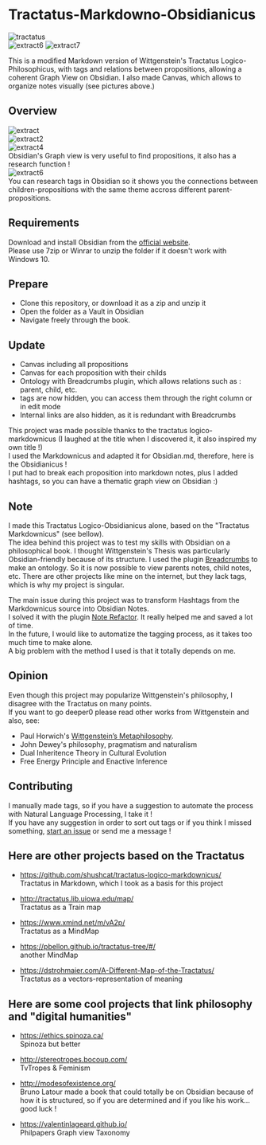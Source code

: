 # Tractatus-Markdowno-Obsidianicus  
![tractatus](Obsidianicus_images/Wittgenstein_Obsidian.png)  
![extract6](Obsidianicus_images/tractatus_canvas_picture.png) 
![extract7](Obsidianicus_images/tractatus_canvas_picture_1.png)

This is a modified Markdown version of Wittgenstein's Tractatus Logico-Philosophicus, with tags and relations between propositions, allowing a coherent Graph View on Obsidian. I also made Canvas, which allows to organize notes visually (see pictures above.)


## Overview  
![extract](Obsidianicus_images/Tractatus1.png)  
![extract2](Obsidianicus_images/Tractatus2.png)  
![extract4](Obsidianicus_images/Tractatus5.png)  
Obsidian's Graph view is very useful to find propositions, it also has a research function !  
![extract6](Obsidianicus_images/TractatusTags.png)  
You can research tags in Obsidian so it shows you the connections between children-propositions with the same theme accross different parent-propositions.  

## Requirements  
Download and install Obsidian from the [official website](https://obsidian.md).  
Please use 7zip or Winrar to unzip the folder if it doesn't work with Windows 10.

## Prepare  
- Clone this repository, or download it as a zip and unzip it  
- Open the folder as a Vault in Obsidian
- Navigate freely through the book.


## Update  
- Canvas including all propositions
- Canvas for each proposition with their childs
- Ontology with Breadcrumbs plugin, which allows relations such as : parent, child, etc.
- tags are now hidden, you can access them through the right column or in edit mode
- Internal links are also hidden, as it is redundant with Breadcrumbs 

This project was made possible thanks to the tractatus logico-markdownicus (I laughed at the title when I discovered it, it also inspired my own title !)  
I used the Markdownicus and adapted it for Obsidian.md, therefore, here is the Obsidianicus !  
I put had to break each proposition into markdown notes, plus I added hashtags, so you can have a thematic graph view on Obsidian :)  

## Note  
I made this Tractatus Logico-Obsidianicus alone, based on the "Tractatus Markdownicus" (see bellow).  
The idea behind this project was to test my skills with Obsidian on a philosophical book.
I thought Wittgenstein's Thesis was particularly Obsidian-friendly because of its structure. I used the plugin [Breadcrumbs](https://github.com/SkepticMystic/breadcrumbs) to make an ontology. So it is now possible to view parents notes, child notes, etc.
There are other projects like mine on the internet, but they lack tags, which is why my project is singular. 

The main issue during this project was to transform Hashtags from the Markdownicus source into Obsidian Notes.  
I solved it with the plugin [Note Refactor](https://github.com/lynchjames/note-refactor-obsidian). It really helped me and saved a lot of time.  
In the future, I would like to automatize the tagging process, as it takes too much time to make alone.  
A big problem with the method I used is that it totally depends on me.  


## Opinion  
Even though this project may popularize Wittgenstein's philosophy, I disagree with the Tractatus on many points.  
If you want to go deeper0 please read other works from Wittgenstein and also, see:  
- Paul Horwich's [Wittgenstein’s Metaphilosophy](https://oxford.universitypressscholarship.com/view/10.1093/acprof:oso/9780199588879.001.0001/acprof-9780199588879).  
- John Dewey's philosophy, pragmatism and naturalism 
- Dual Inheritence Theory in Cultural Evolution  
- Free Energy Principle and Enactive Inference  

## Contributing  
I manually made tags, so if you have a suggestion to automate the process with Natural Language Processing, I take it !  
If you have any suggestion in order to sort out tags or if you think I missed something, [start an issue](https://github.com/Onto-Log/Tractatus-Markdowno-Obsidianicus/issues/new/choose) or send me a message !  

## Here are other projects based on the Tractatus  
- https://github.com/shushcat/tractatus-logico-markdownicus/  
Tractatus in Markdown, which I took as a basis for this project  

- http://tractatus.lib.uiowa.edu/map/  
Tractatus as a Train map  

- https://www.xmind.net/m/vA2p/  
Tractatus as a MindMap  

- https://pbellon.github.io/tractatus-tree/#/  
another MindMap  

- https://dstrohmaier.com/A-Different-Map-of-the-Tractatus/  
Tractatus as a vectors-representation of meaning  


## Here are some cool projects that link philosophy and "digital humanities"  
- https://ethics.spinoza.ca/  
Spinoza but better  

- http://stereotropes.bocoup.com/  
TvTropes & Feminism  

- http://modesofexistence.org/  
Bruno Latour made a book that could totally be on Obsidian because of how it is structured, so if you are determined and if you like his work... good luck !

- https://valentinlageard.github.io/  
Philpapers Graph view Taxonomy  

